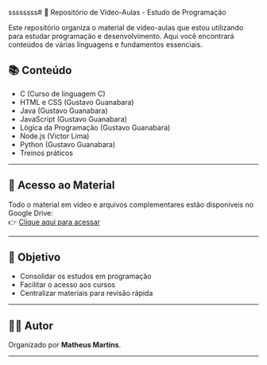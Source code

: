 ssssssss# 🎥 Repositório de Vídeo-Aulas - Estudo de Programação

Este repositório organiza o material de vídeo-aulas que estou utilizando para estudar programação e desenvolvimento. Aqui você encontrará conteúdos de várias linguagens e fundamentos essenciais.

## 📚 Conteúdo

- C (Curso de linguagem C)
- HTML e CSS (Gustavo Guanabara)
- Java (Gustavo Guanabara)
- JavaScript (Gustavo Guanabara)
- Lógica da Programação (Gustavo Guanabara)
- Node.js (Victor Lima)
- Python (Gustavo Guanabara)
- Treinos práticos

---

## 🔗 Acesso ao Material

Todo o material em vídeo e arquivos complementares estão disponíveis no Google Drive:  
👉 [Clique aqui para acessar](https://drive.google.com/drive/folders/1EaY2ae4_exxPu846zsr08VUPQorgI29b?usp=drive_link)

---

## 🎯 Objetivo

- Consolidar os estudos em programação
- Facilitar o acesso aos cursos
- Centralizar materiais para revisão rápida

---

## 🧑‍💻 Autor

Organizado por **Matheus Martins**.

---
